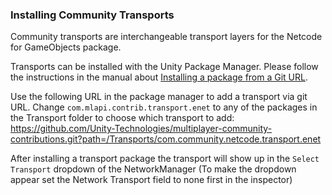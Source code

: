### Installing Community Transports

Community transports are interchangeable transport layers for the Netcode for GameObjects package.

Transports can be installed with the Unity Package Manager. Please follow the instructions in the manual about [Installing a package from a Git URL](https://docs.unity3d.com/Manual/upm-ui-giturl.html).

Use the following URL in the package manager to add a transport via git URL. Change `com.mlapi.contrib.transport.enet` to any of the packages in the Transport folder to choose which transport to add:<br>
https://github.com/Unity-Technologies/multiplayer-community-contributions.git?path=/Transports/com.community.netcode.transport.enet

After installing a transport package the transport will show up in the `Select Transport` dropdown of the NetworkManager (To make the dropdown appear set the Network Transport field to none first in the inspector)
